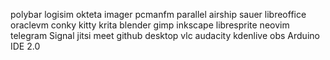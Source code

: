 polybar
logisim
okteta
imager
pcmanfm
parallel
airship
sauer
libreoffice
oraclevm
conky
kitty
krita
blender
gimp
inkscape
libresprite
neovim
telegram
Signal
jitsi meet
github desktop
vlc
audacity
kdenlive
obs
Arduino IDE 2.0
